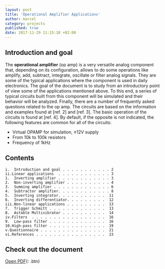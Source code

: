```yaml
---
layout: post
title: 'Operational Amplifier Applications'
author: marcel
category: projects
published: true
date: 2017-11-29 11:15:10 +02:00
---
```


## Introduction and goal
The **operational amplifier** (op amp) is a very versatile analog component that, depending on 
its configuration, allows to do some operations like amplify, add, subtract, integrate, oscillate 
or filter analog signals. They are some of the typical applications where the component 
is used in daily electronics.
The goal of the document is to study from an introductory point of view some of the 
applications mentioned above. To this end, a series of typical circuits built from 
this component will be simulated and their behavior will be analyzed. Finally, 
there are a number of frequently asked questions related to the op amp.
The circuits are based on the information and examples found at [ref. 2] and [ref. 3]. 
The basic operation of the circuits is found at [ref. 4].
By default, if the opposite is not indicated, the following features are common for all of the circuits:
* Virtual OPAMP for simulation, ±12V supply
* From 10k to 100k resistors
* Frequency of 1kHz

## Contents
```
i.  Introduction and goal . . . . . . . . . . . 2
ii.Linear applications  . . . . . . . . . . . . 3
1.  Inverting amplifier . . . . . . . . . . . . 3
2.  Non-inverting amplifier . . . . . . . . . . 4
3.  Summing amplifier . . . . . . . . . . . . . 6
4.  Subtractor amplifier. . . . . . . . . . . . 8
5.  Inverting integrator. . . . . . . . . . .  11
6.  Inverting differentiator. . . . . . . . .  12
iii.Non-linear applications . . . . . . . . .  13
7.  Trigger Schmitt . . . . . . . . . . . . .  13
8.  Astable Multivibrator . . . . . . . . . .  14
iv.Filters  . . . . . . . . . . . . . . . . .  16
9.  Low-pass filter . . . . . . . . . . . . .  16
10.High-pass filter . . . . . . . . . . . . .  19
v.Questionnaire . . . . . . . . . . . . . . .  21
vi.References . . . . . . . . . . . . . . . .  23
```

## Check out the document
[Open PDF](https://onedrive.live.com/pdf?cid=C61F8B2D1E252ED8&authKey=%21AMbNfeALKhqAZqo&resid=C61F8B2D1E252ED8%2112461&ithint=%2Epdf&open=1){: .btn}

